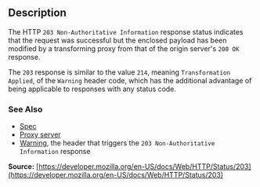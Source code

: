 ## Description

The HTTP `203 Non-Authoritative Information` response
status indicates that the request was successful but the enclosed payload has been
modified by a transforming proxy from that of the origin
server's `200 OK` response.

The `203` response is similar to the value `214`,
meaning `Transformation Applied`, of the `Warning` header
code, which has the additional advantage of being applicable to responses with any
status code.

### See Also
- [Spec](https://httpwg.org/specs/rfc9110.html#status.203)
- [Proxy server](https://developer.mozilla.org/en-US/docs/Glossary/Proxy_server)
- [Warning](https://developer.mozilla.org/en-US/docs/Web/HTTP/Headers/Warning), the header that triggers the `203 Non-Authoritative Information` response

**Source:** [https://developer.mozilla.org/en-US/docs/Web/HTTP/Status/203](https://developer.mozilla.org/en-US/docs/Web/HTTP/Status/203)
